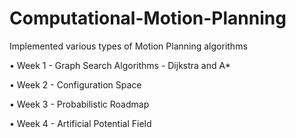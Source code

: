 # Computational-Motion-Planning
Implemented various types of Motion Planning algorithms 

• Week 1 - Graph Search Algorithms - Dijkstra and A*

• Week 2 - Configuration Space

• Week 3 - Probabilistic Roadmap

• Week 4 - Artificial Potential Field
